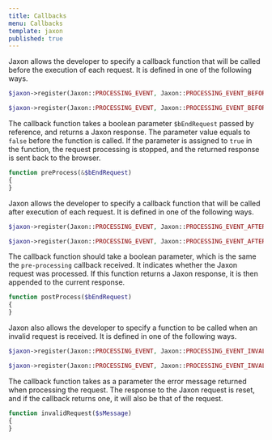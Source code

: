 ```yaml
---
title: Callbacks
menu: Callbacks
template: jaxon
published: true
---
```


Jaxon allows the developer to specify a callback function that will be called before the execution of each request.
It is defined in one of the following ways.
```php
$jaxon->register(Jaxon::PROCESSING_EVENT, Jaxon::PROCESSING_EVENT_BEFORE, 'functionName');
```
```php
$jaxon->register(Jaxon::PROCESSING_EVENT, Jaxon::PROCESSING_EVENT_BEFORE, array($object, 'methodName'));
```

The callback function takes a boolean parameter `$bEndRequest` passed by reference, and returns a Jaxon response. The parameter value equals to `false` before the function is called.
If the parameter is assigned to `true` in the function, the request processing is stopped, and the returned response is sent back to the browser.
```php
function preProcess(&$bEndRequest)
{
}
```

Jaxon allows the developer to specify a callback function that will be called after execution of each request.
It is defined in one of the following ways.
```php
$jaxon->register(Jaxon::PROCESSING_EVENT, Jaxon::PROCESSING_EVENT_AFTER, 'functionName');
```
```php
$jaxon->register(Jaxon::PROCESSING_EVENT, Jaxon::PROCESSING_EVENT_AFTER, array($object, 'methodName'));
```

The callback function should take a boolean parameter, which is the same the `pre-processing` callback received. It indicates whether the Jaxon request was processed.
If this function returns a Jaxon response, it is then appended to the current response.
```php
function postProcess($bEndRequest)
{
}
```

Jaxon also allows the developer to specify a function to be called when an invalid request is received.
It is defined in one of the following ways.
```php
$jaxon->register(Jaxon::PROCESSING_EVENT, Jaxon::PROCESSING_EVENT_INVALID, 'functionName');
```
```php
$jaxon->register(Jaxon::PROCESSING_EVENT, Jaxon::PROCESSING_EVENT_INVALID, array($object, 'methodName'));
```

The callback function takes as a parameter the error message returned when processing the request.
The response to the Jaxon request is reset, and if the callback returns one, it will also be that of the request.

```php
function invalidRequest($sMessage)
{
}
```
